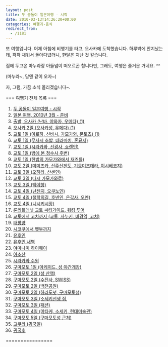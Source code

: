 ```yaml
---
layout: post
title: 두 공돌이 일본여행 - 시작
date: 2010-03-13T14:26:20+00:00
categories: 여행과-음식
redirect_from:
  - /1181
---
```


또 여행입니다. 어제 아침에 비행기를 타고, 오사카에 도착했습니다. 하루밖에 안지났는데, 꽉꽉 채워서 돌아다녔더니, 한달은 지난 것 같습니다.

집에 두고온 마누라랑 아들넘이 떠오르곤 합니다만, 그래도, 여행은 즐거운 거네요. ^^

(마누라~, 담엔 같이 오자~)

자, 그럼, 가끔 소식 올리겠습니다~.

=== 여행기 전체 목록 ===

<ol >

<li><a target="bb" href="http://jinto.pe.kr/1056">두 공돌이 일본여행 - 시작 </a></li>

<li><a target="bb" href="http://jinto.pe.kr/1057">일본 여행, 2010년 3월 - 준비 </a></li>

<li><a target="bb" href="http://jinto.pe.kr/1058">출발, 오사카 (난바, 야와자, 우메다) (1)</a></li>

<li><a target="bb" href="http://jinto.pe.kr/1059">오사카 2일 (오사카성, 우메다) (1)</a></li>

<li><a target="bb" href="http://jinto.pe.kr/1060">교토 1일 (이로하, 신바시, 가모가와, 폰토쵸) (1)</a></li>

<li><a target="bb" href="http://jinto.pe.kr/1061">교토 1일 (무사시 초밥, 데라마치, 혼묘지) </a></li>

<li><a target="bb" href="http://jinto.pe.kr/1062">교토 1일 (시라카와, 선광사, 쇼렌인) </a></li>

<li><a target="bb" href="http://jinto.pe.kr/1063">교토 1일 (밤에 본 청수사 주변) </a></li>

<li><a target="bb" href="http://jinto.pe.kr/1064">교토 1일 (한밤의 가모가와에서 재즈를) </a></li>

<li><a target="bb" href="http://jinto.pe.kr/1065">교토 2일 (미미즈카, 산주산겐도, 기요미즈데라, 이시베코지) </a></li>

<li><a target="bb" href="http://jinto.pe.kr/1066">교토 3일 (오하라, 산센인) </a></li>

<li><a target="bb" href="http://jinto.pe.kr/1067">교토 3일 (다시 가모가와로)</a></li>

<li><a target="bb" href="http://jinto.pe.kr/1068">교토 3일 (백야행)</a></li>

<li><a target="bb" href="http://jinto.pe.kr/1069">교토 4일 (난젠지, 오쿠노인) </a></li>

<li><a target="bb" href="http://jinto.pe.kr/1070">교토 4일 (철학의길, 호넨인, 은각사, 오멘) </a></li>

<li><a target="bb" href="http://jinto.pe.kr/1071">교토 4일 (니시키시장)</a></li>

<li><a target="bb" href="http://jinto.pe.kr/1072">론리플래닛 교토 씨티가이드, 워킹 투어</a></li>

<li><a target="bb" href="http://jinto.pe.kr/1073">교토에서 고치까지 (교토, 사누키, 비경역, 고치)</a></li>

<li><a target="bb" href="http://jinto.pe.kr/1074">태평양</a></li>

<li><a target="bb" href="http://jinto.pe.kr/1075">시코쿠에서 벳부까지</a></li>

<li><a target="bb" href="http://jinto.pe.kr/1076">유후인</a></li>

<li><a target="bb" href="http://jinto.pe.kr/1077">유후인 새벽</a></li>

<li><a target="bb" href="http://jinto.pe.kr/1078">야마나미 하이웨이</a></li>

<li><a target="bb" href="http://jinto.pe.kr/1079">아소산</a></li>

<li><a target="bb" href="http://jinto.pe.kr/1080">시라카와 수원</a></li>

<li><a target="bb" href="http://jinto.pe.kr/1081">구마모토 1일 (아케이드, 성 야간개장)</a></li>

<li><a target="bb" href="http://jinto.pe.kr/1082">구마모토 2일 (성 산책)</a></li>

<li><a target="bb" href="http://jinto.pe.kr/1083">구마모토 2일 (수전사, SWISS)</a></li>

<li><a target="bb" href="http://jinto.pe.kr/1084">구마모토 2일 (백천공원)</a></li>

<li><a target="bb" href="http://jinto.pe.kr/1085">구마모토 2일 (하라도넛, 구마모토성)</a></li>

<li><a target="bb" href="http://jinto.pe.kr/1086">구마모토 3일 (소세키선생 집,</a></li>

<li><a target="bb" href="http://jinto.pe.kr/1087">구마모토 3일 (패션)</a></li>

<li><a target="bb" href="http://jinto.pe.kr/1088">구마모토 4일 (야타케, 소세키, 현대미술관)</a></li>

<li><a target="bb" href="http://jinto.pe.kr/1089">구마모토 5일 (구마모토성 근처)</a></li>

<li><a target="bb" href="http://jinto.pe.kr/1090">고쿠라 (귀국일)</a></li>

<li><a target="bb" href="http://jinto.pe.kr/1091">귀국후</a></li>

</ol>

================
<div id=comments>
</div>
